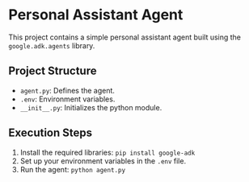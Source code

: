 # Personal Assistant Agent

This project contains a simple personal assistant agent built using the `google.adk.agents` library.

## Project Structure

- `agent.py`: Defines the agent.
- `.env`: Environment variables.
- `__init__.py`: Initializes the python module.

## Execution Steps

1. Install the required libraries: `pip install google-adk`
2. Set up your environment variables in the `.env` file.
3. Run the agent: `python agent.py`
